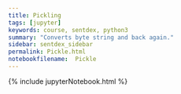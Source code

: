 ```yaml
---
title: Pickling
tags: [jupyter]
keywords: course, sentdex, python3
summary: "Converts byte string and back again."
sidebar: sentdex_sidebar
permalink: Pickle.html
notebookfilename:  Pickle
---
```


{% include jupyterNotebook.html %}